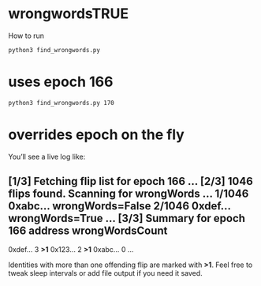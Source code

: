 # wrongwordsTRUE

How to run

```bash 
python3 find_wrongwords.py
```          
# uses epoch 166
```bash 
python3 find_wrongwords.py 170
```       
# overrides epoch on the fly

You’ll see a live log like:

[1/3] Fetching flip list for epoch 166 …
[2/3] 1046 flips found. Scanning for wrongWords …
   1/1046  0xabc…  wrongWords=False
   2/1046  0xdef…  wrongWords=True
   …
[3/3] Summary for epoch 166
address                                wrongWordsCount
--------------------------------------------------
0xdef…                               3  **>1**
0x123…                               2  **>1**
0xabc…                               0
…

Identities with more than one offending flip are marked with **>1**.
Feel free to tweak sleep intervals or add file output if you need it saved.
